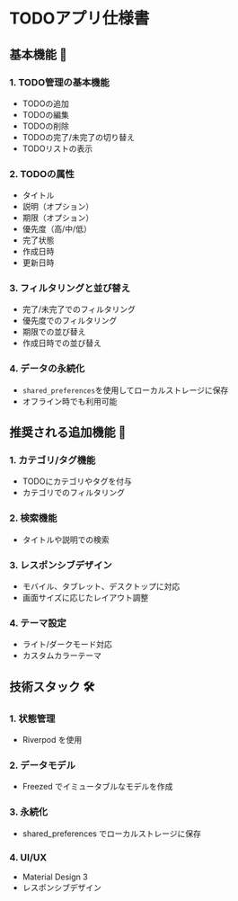 # TODOアプリ仕様書

## 基本機能 🎯

### 1. TODO管理の基本機能

- TODOの追加
- TODOの編集
- TODOの削除
- TODOの完了/未完了の切り替え
- TODOリストの表示

### 2. TODOの属性

- タイトル
- 説明（オプション）
- 期限（オプション）
- 優先度（高/中/低）
- 完了状態
- 作成日時
- 更新日時

### 3. フィルタリングと並び替え

- 完了/未完了でのフィルタリング
- 優先度でのフィルタリング
- 期限での並び替え
- 作成日時での並び替え

### 4. データの永続化

- `shared_preferences`を使用してローカルストレージに保存
- オフライン時でも利用可能

## 推奨される追加機能 🚀

### 1. カテゴリ/タグ機能

- TODOにカテゴリやタグを付与
- カテゴリでのフィルタリング

### 2. 検索機能

- タイトルや説明での検索

### 3. レスポンシブデザイン

- モバイル、タブレット、デスクトップに対応
- 画面サイズに応じたレイアウト調整

### 4. テーマ設定

- ライト/ダークモード対応
- カスタムカラーテーマ

## 技術スタック 🛠

### 1. 状態管理

- Riverpod を使用

### 2. データモデル

- Freezed でイミュータブルなモデルを作成

### 3. 永続化

- shared_preferences でローカルストレージに保存

### 4. UI/UX

- Material Design 3
- レスポンシブデザイン
